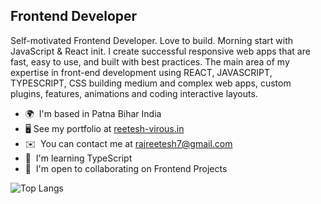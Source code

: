 Frontend Developer
----------------------

Self-motivated Frontend Developer. Love to build. Morning start with JavaScript & React init. I create successful responsive web apps that are fast, easy to use, and built with best practices. The main area of my expertise in front-end development using REACT, JAVASCRIPT, TYPESCRIPT, CSS building medium and complex web apps, custom plugins, features, animations and coding interactive layouts.

* 🌍  I'm based in Patna Bihar India
* 🖥️  See my portfolio at [reetesh-virous.in](http://reetesh-virous.netlify.app/)
* ✉️  You can contact me at [rajreetesh7@gmail.com](mailto:rajreetesh7@gmail.com)
* 🧠  I'm learning TypeScript
* 🤝  I'm open to collaborating on Frontend Projects

<!-- 
### Socials

<p align="left"> <a href="https://www.github.com/virous77" target="_blank" rel="noreferrer"><img src="https://raw.githubusercontent.com/danielcranney/readme-generator/main/public/icons/socials/github.svg" width="32" height="32" /></a> <a href="https://www.twitter.com/iMBitcoinB" target="_blank" rel="noreferrer"><img src="https://raw.githubusercontent.com/danielcranney/readme-generator/main/public/icons/socials/twitter.svg" width="32" height="32" /></a></p> -->

![Top Langs](https://github-readme-stats.vercel.app/api/top-langs/?username=Virous77&theme=tokyonight)
